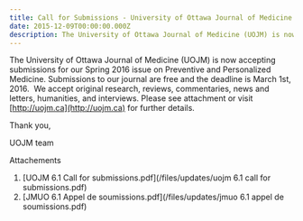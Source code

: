 ```yaml
---
title: Call for Submissions - University of Ottawa Journal of Medicine
date: 2015-12-09T00:00:00.000Z
description: The University of Ottawa Journal of Medicine (UOJM) is now accepting submissions for our Spring 2016 issue on Preventive and Personalized Medicine.
---
```



The University of Ottawa Journal of Medicine (UOJM) is now accepting submissions for our Spring 2016 issue on Preventive and Personalized Medicine. Submissions to our journal are free and the deadline is March 1st, 2016. &nbsp;We accept original research, reviews, commentaries, news and letters, humanities, and interviews. Please see attachment or visit [http://uojm.ca](http://uojm.ca) for further details.

Thank you,

UOJM team

Attachements

1. [UOJM 6.1 Call for submissions.pdf](/files/updates/uojm 6.1 call for submissions.pdf)
2. [JMUO 6.1 Appel de soumissions.pdf](/files/updates/jmuo 6.1 appel de soumissions.pdf)&nbsp;